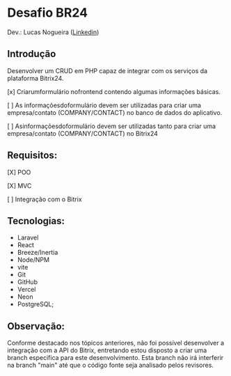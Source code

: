 # Desafio BR24
Dev.: Lucas Nogueira ([Linkedin](https://www.linkedin.com/in/lucas-nogueira-695145241/))
## Introdução

Desenvolver um CRUD em PHP capaz de integrar com os serviços da plataforma Bitrix24.

[x] Criarumformulário nofrontend contendo algumas informações básicas.

[ ] As informaçõesdoformulário devem ser utilizadas para criar uma empresa/contato (COMPANY/CONTACT) no banco de dados do aplicativo.

[ ] Asinformaçõesdoformulário devem ser utilizadas tanto para criar uma empresa/contato (COMPANY/CONTACT) no Bitrix24

## Requisitos:

[X] POO

[X] MVC

[ ] Integração com o Bitrix

## Tecnologias:

- Laravel
- React
- Breeze/Inertia
- Node/NPM
- vite
- Git
- GitHub
- Vercel
- Neon
- PostgreSQL;

## Observação:

Conforme destacado nos tópicos anteriores, não foi possível desenvolver a integração com a API do Bitrix, entretando estou disposto a criar uma branch especifica para este desenvolvimento. Esta branch não irá interferir na branch "main" até que o código fonte seja analisado pelos revisores.
